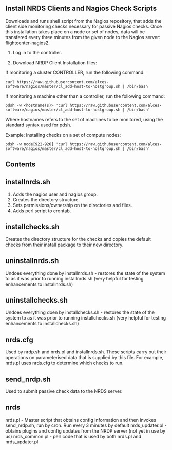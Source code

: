 Install NRDS Clients and Nagios Check Scripts
---------------------------------------------

Downloads and runs shell script from the Nagios repository, that adds the client side monitoring checks necessary for passive Nagios checks. Once this installation takes place on a node or set of nodes, data will be transfered every three minutes from the given node to the Nagios server: flightcenter-nagios2.

1. Log in to the controller.

2. Download NRDP Client Installation files:

If monitoring a cluster CONTROLLER, run the following command:

    curl https://raw.githubusercontent.com/alces-software/nagios/master/cl_add-host-to-hostgroup.sh | /bin/bash

If monitoring a machine other than a controller, run the following command:

    pdsh -w <hostname(s)> 'curl https://raw.githubusercontent.com/alces-software/nagios/master/cl_add-host-to-hostgroup.sh | /bin/bash'
 
 Where hostnames refers to the set of machines to be monitored, using the standard syntax used for pdsh.
 
Example: Installing checks on a set of compute nodes:

    pdsh -w node[922-926] 'curl https://raw.githubusercontent.com/alces-software/nagios/master/cl_add-host-to-hostgroup.sh | /bin/bash'


Contents
--------

installnrds.sh 
--------------
1) Adds the nagios user and nagios group.
2) Creates the directory structure.
3) Sets permissions/ownership on the directories and files.
4) Adds perl script to crontab.

installchecks.sh
----------------
Creates the directory structure for the checks and copies the default checks from their install package to their new directory.

uninstallnrds.sh
----------------
Undoes everything done by installnrds.sh - restores the state of the system to as it was prior to running installnrds.sh
(very helpful for testing enhancements to installnrds.sh)

uninstallchecks.sh
------------------
Undoes everything doen by installchecks.sh - restores the state of the system to as it was prior to running installchecks.sh
(very helpful for testing enhancements to installchecks.sh)

nrds.cfg
--------
Used by nrdp.sh and nrds.pl and installnrds.sh.
These scripts carry out their operations on parameterised data that is supplied by this file. For example, nrds.pl uses nrds.cfg to
determine which checks to run. 

send_nrdp.sh
------------
Used to submit passive check data to the NRDS server.

nrds
----
nrds.pl - Master script that obtains config information and then invokes send_nrdp.sh, run by cron. Run every 3 minutes by default
nrds_updater.pl - obtains plugins and config updates from the NRDP server (not yet in use by us)
nrds_common.pl - perl code that is used by both nrds.pl and nrds_updater.pl
